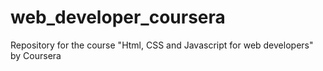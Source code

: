 # web_developer_coursera
Repository for the course "Html, CSS and Javascript for web developers" by Coursera
